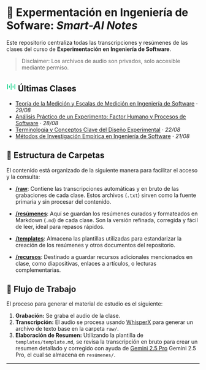 # 📖 Expermentación en Ingeniería de Sofware: *Smart-AI Notes*

Este repositorio centraliza todas las transcripciones y resúmenes de las clases del curso de **Experimentación en Ingeniería de Software**.

> Disclaimer: Los archivos de audio son privados, solo accesible mediante permiso.

##  <img src="assets/Music Play.gif"  width="25"/> Últimas Clases

- [Teoría de la Medición y Escalas de Medición en Ingeniería de Software](resúmenes/exper_vera_2025.08.29.md) $\cdot$ *29/08*
- [Análisis Práctico de un Experimento: Factor Humano y Procesos de Software](resúmenes/exper_vera_2025.08.28.md) $\cdot$ *28/08*
- [Terminología y Conceptos Clave del Diseño Experimental](resúmenes/exper_vera_2025.08.22.md) $\cdot$ *22/08*
- [Métodos de Investigación Empírica en Ingeniería de Software](resúmenes/exper_vera_2025.08.21.md) $\cdot$ *21/08*

## 📂 Estructura de Carpetas

El contenido está organizado de la siguiente manera para facilitar el acceso y la consulta:

- **[/raw](./raw)**: Contiene las transcripciones automáticas y en bruto de las grabaciones de cada clase. Estos archivos (`.txt`) sirven como la fuente primaria y sin procesar del contenido.

- **[/resúmenes](./resúmenes)**: Aquí se guardan los resúmenes curados y formateados en Markdown (`.md`) de cada clase. Son la versión refinada, corregida y fácil de leer, ideal para repasos rápidos.

- **[/templates](./templates)**: Almacena las plantillas utilizadas para estandarizar la creación de los resúmenes y otros documentos del repositorio.

- **[/recursos](./recursos)**: Destinado a guardar recursos adicionales mencionados en clase, como diapositivas, enlaces a artículos, o lecturas complementarias.

## 🚀 Flujo de Trabajo

El proceso para generar el material de estudio es el siguiente:

1.  **Grabación:** Se graba el audio de la clase.
2.  **Transcripción:** El audio se procesa usando [WhisperX]([https://](https://github.com/m-bain/whisperX)) para generar un archivo de texto base en la carpeta `raw/`.
3.  **Elaboración de Resumen:** Utilizando la plantilla de `templates/template.md`, se revisa la transcripción en bruto para crear un resumen detallado y corregido con ayuda de [Gemini 2.5 Pro]([https://](https://aistudio.google.com/)) Gemini 2.5 Pro, el cual se almacena en `resúmenes/`.

---
